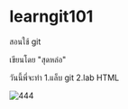 # learngit101
สอนใช้ git 

เขียนโดย "สุดหล่อ"

วันนี้พี่จะทำ
1.แล็บ git
2.lab HTML

![444](https://i.ytimg.com/vi/xwrCqxu7MdM/mqdefault.jpg)
